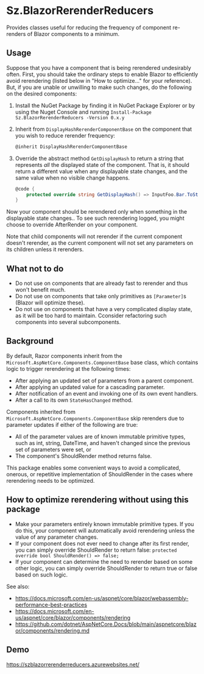 # Sz.BlazorRerenderReducers

Provides classes useful for reducing the frequency of component re-renders of Blazor components to a minimum.

## Usage

Suppose that you have a component that is being rerendered undesirably often.  First, you should take the ordinary steps to enable Blazor to efficiently avoid rerendering (listed below in "How to optimize..." for your reference).  But, if you are unable or unwilling to make such changes, do the following on the desired components:

1. Install the NuGet Package by finding it in NuGet Package Explorer or by using the Nuget Console and running `Install-Package Sz.BlazorRerenderReducers -Version 0.x.y`

2. Inherit from `DisplayHashRerenderComponentBase` on the component that you wish to reduce rerender frequency:

    ```c#
    @inherit DisplayHashRerenderComponentBase
    ```

3. Override the abstract method `GetDisplayHash` to return a string that represents *all* the displayed state of the component. That is, it should return a different value when any displayable state changes, and the same value when no visible change happens.

    ```c#
    @code {
        protected override string GetDisplayHash() => InputFoo.Bar.ToString();
    }
    ```
Now your component should be rerendered only when something in the displayable state changes..  To see such rerendering logged, you might choose to override AfterRender on your component. 

Note that child components will not rerender if the current component doesn't rerender, as the current component will not set any parameters on its children unless it rerenders.

## What not to do

* Do not use on components that are already fast to rerender and thus won't benefit much.
* Do not use on components that take only primitives as `[Parameter]`s (Blazor will optimize these).
* Do not use on components that have a very complicated display state, as it will be too hard to maintain. Cconsider refactoring such components into several subcomponents.

## Background

By default, Razor components inherit from the `Microsoft.AspNetCore.Components.ComponentBase` base class, which contains logic to trigger rerendering at the following times:

* After applying an updated set of parameters from a parent component.
* After applying an updated value for a cascading parameter.
* After notification of an event and invoking one of its own event handlers.
* After a call to its own `StateHasChanged` method.

Components inherited from `Microsoft.AspNetCore.Components.ComponentBase` skip rerenders due to parameter updates if either of the following are true:

* All of the parameter values are of known immutable primitive types, such as int, string, DateTime, and haven't changed since the previous set of parameters were set, or
* The component's ShouldRender method returns false.

This package enables some convenient ways to avoid a complicated, onerous, or repetitive implementation of ShouldRender in the cases where rerendering needs to be optimized.

## How to optimize rerendering without using this package

* Make your parameters entirely known immutable primitive types.  If you do this, your component will automatically avoid rerendering unless the value of any parameter changes.
* If your component does not ever need to change after its first render, you can simply override ShouldRender to return false: `protected override bool ShouldRender() => false;`
* If your component can determine the need to rerender based on some other logic, you can simply override ShouldRender to return true or false based on such logic. 

See also:
* https://docs.microsoft.com/en-us/aspnet/core/blazor/webassembly-performance-best-practices
* https://docs.microsoft.com/en-us/aspnet/core/blazor/components/rendering
* https://github.com/dotnet/AspNetCore.Docs/blob/main/aspnetcore/blazor/components/rendering.md

## Demo

https://szblazorrerenderreducers.azurewebsites.net/

